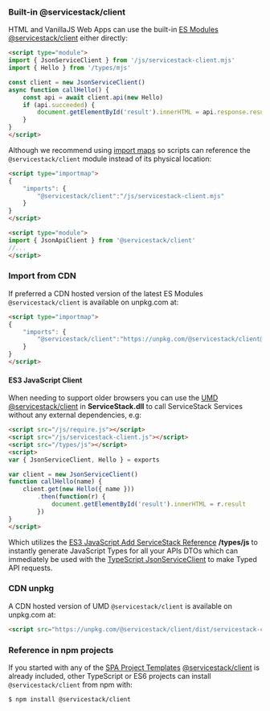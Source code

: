 ### Built-in @servicestack/client

HTML and VanillaJS Web Apps can use the built-in [ES Modules @servicestack/client](/javascript-add-servicestack-reference) either directly:

```html
<script type="module">
import { JsonServiceClient } from '/js/servicestack-client.mjs'
import { Hello } from '/types/mjs'

const client = new JsonServiceClient()
async function callHello() {
    const api = await client.api(new Hello)
    if (api.succeeded) {
        document.getElementById('result').innerHTML = api.response.result
    }
}
</script>
```

Although we recommend using [import maps](https://developer.mozilla.org/en-US/docs/Web/HTML/Element/script/type/importmap) so scripts can reference the `@servicestack/client` module instead of its physical location:

```html
<script type="importmap">
{
    "imports": {
        "@servicestack/client":"/js/servicestack-client.mjs"
    }
}
</script>

<script type="module">
import { JsonApiClient } from '@servicestack/client'
//...
</script>
```

### Import from CDN

If preferred a CDN hosted version of the latest ES Modules `@servicestack/client` is available on unpkg.com at:

```html
<script type="importmap">
{
    "imports": {
        "@servicestack/client":"https://unpkg.com/@servicestack/client@2/dist/servicestack-client.min.mjs"
    }
}
</script>
```

#### ES3 JavaScript Client

When needing to support older browsers you can use the [UMD @servicestack/client](/servicestack-client-umd) in **ServiceStack.dll** 
to call ServiceStack Services without any external dependencies, e.g:

```html
<script src="/js/require.js"></script>
<script src="/js/servicestack-client.js"></script>
<script src="/types/js"></script>
<script>
var { JsonServiceClient, Hello } = exports

var client = new JsonServiceClient()
function callHello(name) {
    client.get(new Hello({ name }))
        .then(function(r) {
            document.getElementById('result').innerHTML = r.result
        })
}
</script>
```

Which utilizes the [ES3 JavaScript Add ServiceStack Reference](/commonjs-add-servicestack-reference) **/types/js** to instantly generate JavaScript Types for all your APIs DTOs which can immediately be used with the [TypeScript JsonServiceClient](/typescript-add-servicestack-reference#typescript-serviceclient) to make Typed API requests.

### CDN unpkg

A CDN hosted version of UMD `@servicestack/client` is available on unpkg.com at:

```html
<script src="https://unpkg.com/@servicestack/client/dist/servicestack-client.min.js"></script>
```

### Reference in npm projects

If you started with any of the [SPA Project Templates](/templates/dotnet-new) [@servicestack/client](https://www.npmjs.com/package/@servicestack/client) is already included, other TypeScript or ES6 projects can install `@servicestack/client` from npm with:

```bash
$ npm install @servicestack/client
```
